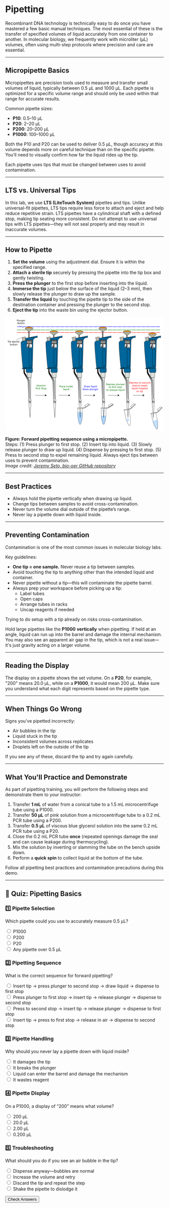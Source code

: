 # Pipetting

Recombinant DNA technology is technically easy to do once you have mastered a few basic manual techniques. The most essential of these is the transfer of specified volumes of liquid accurately from one container to another. In molecular biology, we frequently work with microliter (µL) volumes, often using multi-step protocols where precision and care are essential.

---

## Micropipette Basics

Micropipettes are precision tools used to measure and transfer small volumes of liquid, typically between 0.5 µL and 1000 µL. Each pipette is optimized for a specific volume range and should only be used within that range for accurate results.

Common pipette sizes:

- **P10**: 0.5–10 µL
- **P20**: 2–20 µL
- **P200**: 20–200 µL
- **P1000**: 100–1000 µL

Both the P10 and P20 can be used to deliver 0.5 µL, though accuracy at this volume depends more on careful technique than on the specific pipette. You’ll need to visually confirm how far the liquid rides up the tip.

Each pipette uses tips that must be changed between uses to avoid contamination.

---

## LTS vs. Universal Tips

In this lab, we use **LTS (LiteTouch System)** pipettes and tips. Unlike universal-fit pipettes, LTS tips require less force to attach and eject and help reduce repetitive strain. LTS pipettes have a cylindrical shaft with a defined stop, making tip seating more consistent. Do not attempt to use universal tips with LTS pipettes—they will not seal properly and may result in inaccurate volumes.

---

## How to Pipette

1. **Set the volume** using the adjustment dial. Ensure it is within the specified range.
2. **Attach a sterile tip** securely by pressing the pipette into the tip box and gently twisting.
3. **Press the plunger** to the first stop before inserting into the liquid.
4. **Immerse the tip** just below the surface of the liquid (2–3 mm), then slowly release the plunger to draw up the sample.
5. **Transfer the liquid** by touching the pipette tip to the side of the destination container and pressing the plunger to the second stop.
6. **Eject the tip** into the waste bin using the ejector button.

![Illustration showing the correct sequence for forward pipetting using a blue micropipette. Steps include pressing to the first stop, immersing tip, drawing up liquid, dispensing to the first stop, and pressing to the second stop to expel remaining liquid. Each step is labeled and the plunger positions are color-coded for clarity.](../images/pipetting_sequence.png)

**Figure: Forward pipetting sequence using a micropipette.**  
Steps: (1) Press plunger to first stop. (2) Insert tip into liquid. (3) Slowly release plunger to draw up liquid. (4) Dispense by pressing to first stop. (5) Press to second stop to expel remaining liquid. Always eject tips between uses to prevent contamination.  
*Image credit: [Jeremy Seto, bio-oer GitHub repository](https://raw.githubusercontent.com/jeremyseto/bio-oer/master/figures/molecular/pipetting/pipetting_sequence.png)*

---

## Best Practices

- Always hold the pipette vertically when drawing up liquid.
- Change tips between samples to avoid cross-contamination.
- Never turn the volume dial outside of the pipette’s range.
- Never lay a pipette down with liquid inside.

---

## Preventing Contamination

Contamination is one of the most common issues in molecular biology labs.

Key guidelines:

- **One tip = one sample.** Never reuse a tip between samples.
- Avoid touching the tip to anything other than the intended liquid and container.
- Never pipette without a tip—this will contaminate the pipette barrel.
- Always prep your workspace before picking up a tip:
    - Label tubes
    - Open caps
    - Arrange tubes in racks
    - Uncap reagents if needed

Trying to do setup with a tip already on risks cross-contamination.

Hold large pipettes like the **P1000** **vertically** when pipetting. If held at an angle, liquid can run up into the barrel and damage the internal mechanism. You may also see an apparent air gap in the tip, which is not a real issue—it's just gravity acting on a larger volume.

---

## Reading the Display

The display on a pipette shows the set volume. On a **P20**, for example, "200" means 20.0 µL, while on a **P1000**, it would mean 200 µL. Make sure you understand what each digit represents based on the pipette type.

---

## When Things Go Wrong

Signs you’ve pipetted incorrectly:

- Air bubbles in the tip
- Liquid stuck in the tip
- Inconsistent volumes across replicates
- Droplets left on the outside of the tip

If you see any of these, discard the tip and try again carefully.

---

## What You'll Practice and Demonstrate

As part of pipetting training, you will perform the following steps and demonstrate them to your instructor:

1. Transfer **1 mL** of water from a conical tube to a 1.5 mL microcentrifuge tube using a P1000.
2. Transfer **50 µL** of pink solution from a microcentrifuge tube to a 0.2 mL PCR tube using a P200.
3. Transfer **0.5 µL** of viscous blue glycerol solution into the same 0.2 mL PCR tube using a P20.
4. Close the 0.2 mL PCR tube **once** (repeated openings damage the seal and can cause leakage during thermocycling).
5. Mix the solution by inverting or slamming the tube on the bench upside down.
6. Perform a **quick spin** to collect liquid at the bottom of the tube.

Follow all pipetting best practices and contamination precautions during this demo.

---

## 🧪 Quiz: Pipetting Basics

<form id="pipetting_quiz_form">
  <h3>1️⃣ Pipette Selection</h3>
  <p>Which pipette could you use to accurately measure 0.5 µL?</p>
  <label><input type="radio" name="q1" value="a"> P1000</label><br>
  <label><input type="radio" name="q1" value="b"> P200</label><br>
  <label><input type="radio" name="q1" value="c"> P20</label><br>
  <label><input type="radio" name="q1" value="d"> Any pipette over 0.5 µL</label><br>
  <p id="pipet_res_q1"></p>

  <h3>2️⃣ Pipetting Sequence</h3>
  <p>What is the correct sequence for forward pipetting?</p>
  <label><input type="radio" name="q2" value="a"> Insert tip → press plunger to second stop → draw liquid → dispense to first stop</label><br>
  <label><input type="radio" name="q2" value="b"> Press plunger to first stop → insert tip → release plunger → dispense to second stop</label><br>
  <label><input type="radio" name="q2" value="c"> Press to second stop → insert tip → release plunger → dispense to first stop</label><br>
  <label><input type="radio" name="q2" value="d"> Insert tip → press to first stop → release in air → dispense to second stop</label><br>
  <p id="pipet_res_q2"></p>

  <h3>3️⃣ Pipette Handling</h3>
  <p>Why should you never lay a pipette down with liquid inside?</p>
  <label><input type="radio" name="q3" value="a"> It damages the tip</label><br>
  <label><input type="radio" name="q3" value="b"> It breaks the plunger</label><br>
  <label><input type="radio" name="q3" value="c"> Liquid can enter the barrel and damage the mechanism</label><br>
  <label><input type="radio" name="q3" value="d"> It wastes reagent</label><br>
  <p id="pipet_res_q3"></p>

  <h3>4️⃣ Pipette Display</h3>
  <p>On a P1000, a display of “200” means what volume?</p>
  <label><input type="radio" name="q4" value="a"> 200 µL</label><br>
  <label><input type="radio" name="q4" value="b"> 20.0 µL</label><br>
  <label><input type="radio" name="q4" value="c"> 2.00 µL</label><br>
  <label><input type="radio" name="q4" value="d"> 0.200 µL</label><br>
  <p id="pipet_res_q4"></p>

  <h3>5️⃣ Troubleshooting</h3>
  <p>What should you do if you see an air bubble in the tip?</p>
  <label><input type="radio" name="q5" value="a"> Dispense anyway—bubbles are normal</label><br>
  <label><input type="radio" name="q5" value="b"> Increase the volume and retry</label><br>
  <label><input type="radio" name="q5" value="c"> Discard the tip and repeat the step</label><br>
  <label><input type="radio" name="q5" value="d"> Shake the pipette to dislodge it</label><br>
  <p id="pipet_res_q5"></p>

  <button type="button" id="pipet_submit_btn">Check Answers</button>
</form>

<script>
  document.getElementById("pipet_submit_btn").addEventListener("click", function () {
    const answers = {
      q1: "c",
      q2: "b",
      q3: "c",
      q4: "a",
      q5: "c"
    };
    ["q1", "q2", "q3", "q4", "q5"].forEach(function (q) {
      const selected = document.querySelector(`input[name="${q}"]:checked`);
      const result = document.getElementById(`pipet_res_${q}`);
      if (selected && selected.value === answers[q]) {
        result.innerHTML = "✅ Correct!";
        if (typeof progressManager !== "undefined") {
          progressManager.addCompletion(`pipet_${q}`, "correct");
        }
      } else {
        result.innerHTML = "❌ Try again.";
      }
    });
  });
</script>
<!-- 
### 🎥 Watch Before Lab

Watch the pipetting tutorial video before coming to lab.
<iframe width="560" height="315" src="https://www.youtube.com/embed/gKHO0HHPsXg" frameborder="0" allowfullscreen></iframe> -->
